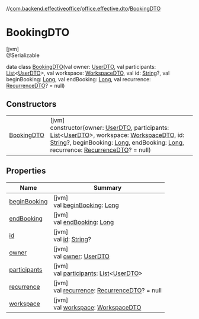 //[com.backend.effectiveoffice](IdeaProjects/labs-office-elevator/effectiveOfficeBackend/documentation/gfm/index.md)/[office.effective.dto](IdeaProjects/labs-office-elevator/effectiveOfficeBackend/documentation/gfm/com.backend.effectiveoffice/office.effective.dto/index.md)/[BookingDTO](IdeaProjects/labs-office-elevator/effectiveOfficeBackend/documentation/gfm/com.backend.effectiveoffice/office.effective.dto/-booking-d-t-o/index.md)

# BookingDTO

[jvm]\
@Serializable

data class [BookingDTO](IdeaProjects/labs-office-elevator/effectiveOfficeBackend/documentation/gfm/com.backend.effectiveoffice/office.effective.dto/-booking-d-t-o/index.md)(val owner: [UserDTO](IdeaProjects/labs-office-elevator/effectiveOfficeBackend/documentation/gfm/com.backend.effectiveoffice/office.effective.dto/-user-d-t-o/index.md), val participants: [List](https://kotlinlang.org/api/latest/jvm/stdlib/kotlin.collections/-list/index.html)&lt;[UserDTO](IdeaProjects/labs-office-elevator/effectiveOfficeBackend/documentation/gfm/com.backend.effectiveoffice/office.effective.dto/-user-d-t-o/index.md)&gt;, val workspace: [WorkspaceDTO](IdeaProjects/labs-office-elevator/effectiveOfficeBackend/documentation/gfm/com.backend.effectiveoffice/office.effective.dto/-workspace-d-t-o/index.md), val id: [String](https://kotlinlang.org/api/latest/jvm/stdlib/kotlin/-string/index.html)?, val beginBooking: [Long](https://kotlinlang.org/api/latest/jvm/stdlib/kotlin/-long/index.html), val endBooking: [Long](https://kotlinlang.org/api/latest/jvm/stdlib/kotlin/-long/index.html), val recurrence: [RecurrenceDTO](IdeaProjects/labs-office-elevator/effectiveOfficeBackend/documentation/gfm/com.backend.effectiveoffice/model/-recurrence-d-t-o/index.md)? = null)

## Constructors

| | |
|---|---|
| [BookingDTO](IdeaProjects/labs-office-elevator/effectiveOfficeBackend/documentation/gfm/com.backend.effectiveoffice/office.effective.dto/-booking-d-t-o/-booking-d-t-o.md) | [jvm]<br>constructor(owner: [UserDTO](IdeaProjects/labs-office-elevator/effectiveOfficeBackend/documentation/gfm/com.backend.effectiveoffice/office.effective.dto/-user-d-t-o/index.md), participants: [List](https://kotlinlang.org/api/latest/jvm/stdlib/kotlin.collections/-list/index.html)&lt;[UserDTO](IdeaProjects/labs-office-elevator/effectiveOfficeBackend/documentation/gfm/com.backend.effectiveoffice/office.effective.dto/-user-d-t-o/index.md)&gt;, workspace: [WorkspaceDTO](IdeaProjects/labs-office-elevator/effectiveOfficeBackend/documentation/gfm/com.backend.effectiveoffice/office.effective.dto/-workspace-d-t-o/index.md), id: [String](https://kotlinlang.org/api/latest/jvm/stdlib/kotlin/-string/index.html)?, beginBooking: [Long](https://kotlinlang.org/api/latest/jvm/stdlib/kotlin/-long/index.html), endBooking: [Long](https://kotlinlang.org/api/latest/jvm/stdlib/kotlin/-long/index.html), recurrence: [RecurrenceDTO](IdeaProjects/labs-office-elevator/effectiveOfficeBackend/documentation/gfm/com.backend.effectiveoffice/model/-recurrence-d-t-o/index.md)? = null) |

## Properties

| Name | Summary |
|---|---|
| [beginBooking](IdeaProjects/labs-office-elevator/effectiveOfficeBackend/documentation/gfm/com.backend.effectiveoffice/office.effective.dto/-booking-d-t-o/begin-booking.md) | [jvm]<br>val [beginBooking](IdeaProjects/labs-office-elevator/effectiveOfficeBackend/documentation/gfm/com.backend.effectiveoffice/office.effective.dto/-booking-d-t-o/begin-booking.md): [Long](https://kotlinlang.org/api/latest/jvm/stdlib/kotlin/-long/index.html) |
| [endBooking](IdeaProjects/labs-office-elevator/effectiveOfficeBackend/documentation/gfm/com.backend.effectiveoffice/office.effective.dto/-booking-d-t-o/end-booking.md) | [jvm]<br>val [endBooking](IdeaProjects/labs-office-elevator/effectiveOfficeBackend/documentation/gfm/com.backend.effectiveoffice/office.effective.dto/-booking-d-t-o/end-booking.md): [Long](https://kotlinlang.org/api/latest/jvm/stdlib/kotlin/-long/index.html) |
| [id](IdeaProjects/labs-office-elevator/effectiveOfficeBackend/documentation/gfm/com.backend.effectiveoffice/office.effective.dto/-booking-d-t-o/id.md) | [jvm]<br>val [id](IdeaProjects/labs-office-elevator/effectiveOfficeBackend/documentation/gfm/com.backend.effectiveoffice/office.effective.dto/-booking-d-t-o/id.md): [String](https://kotlinlang.org/api/latest/jvm/stdlib/kotlin/-string/index.html)? |
| [owner](IdeaProjects/labs-office-elevator/effectiveOfficeBackend/documentation/gfm/com.backend.effectiveoffice/office.effective.dto/-booking-d-t-o/owner.md) | [jvm]<br>val [owner](IdeaProjects/labs-office-elevator/effectiveOfficeBackend/documentation/gfm/com.backend.effectiveoffice/office.effective.dto/-booking-d-t-o/owner.md): [UserDTO](IdeaProjects/labs-office-elevator/effectiveOfficeBackend/documentation/gfm/com.backend.effectiveoffice/office.effective.dto/-user-d-t-o/index.md) |
| [participants](IdeaProjects/labs-office-elevator/effectiveOfficeBackend/documentation/gfm/com.backend.effectiveoffice/office.effective.dto/-booking-d-t-o/participants.md) | [jvm]<br>val [participants](IdeaProjects/labs-office-elevator/effectiveOfficeBackend/documentation/gfm/com.backend.effectiveoffice/office.effective.dto/-booking-d-t-o/participants.md): [List](https://kotlinlang.org/api/latest/jvm/stdlib/kotlin.collections/-list/index.html)&lt;[UserDTO](IdeaProjects/labs-office-elevator/effectiveOfficeBackend/documentation/gfm/com.backend.effectiveoffice/office.effective.dto/-user-d-t-o/index.md)&gt; |
| [recurrence](IdeaProjects/labs-office-elevator/effectiveOfficeBackend/documentation/gfm/com.backend.effectiveoffice/office.effective.dto/-booking-d-t-o/recurrence.md) | [jvm]<br>val [recurrence](IdeaProjects/labs-office-elevator/effectiveOfficeBackend/documentation/gfm/com.backend.effectiveoffice/office.effective.dto/-booking-d-t-o/recurrence.md): [RecurrenceDTO](IdeaProjects/labs-office-elevator/effectiveOfficeBackend/documentation/gfm/com.backend.effectiveoffice/model/-recurrence-d-t-o/index.md)? = null |
| [workspace](IdeaProjects/labs-office-elevator/effectiveOfficeBackend/documentation/gfm/com.backend.effectiveoffice/office.effective.dto/-booking-d-t-o/workspace.md) | [jvm]<br>val [workspace](IdeaProjects/labs-office-elevator/effectiveOfficeBackend/documentation/gfm/com.backend.effectiveoffice/office.effective.dto/-booking-d-t-o/workspace.md): [WorkspaceDTO](IdeaProjects/labs-office-elevator/effectiveOfficeBackend/documentation/gfm/com.backend.effectiveoffice/office.effective.dto/-workspace-d-t-o/index.md) |

